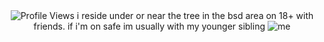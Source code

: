 <div align="center"
 
![Profile Views](https://komarev.com/ghpvc/?username=RAB-IES&style=flat-square)
i reside under or near the tree in the bsd area on 18+ with friends. if i'm on safe im usually with my younger sibling
![me](https://i.postimg.cc/x8DZ3Fvs/IMG-3122.jpg)






<!--
 
**RAB-IES/RAB-IES** is a ✨ _special_ ✨ repository because its `README.md` (this file) appears on your GitHub profile.

Here are some ideas to get you started:

- 🔭 I’m currently working on ...
- 🌱 I’m currently learning ...
- 👯 I’m looking to collaborate on ...
- 🤔 I’m looking for help with ...
- 💬 Ask me about ...
- 📫 How to reach me: ...
- 😄 Pronouns: ...
- ⚡ Fun fact: ...
-->
